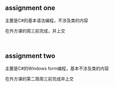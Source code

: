 ## assignment one

主要是C#的基本语法编程，不涉及类的内容

在外方课的周三前完成，并上交

&nbsp;

## assignment two

主要是C#的Windows form编程，基本不涉及类的内容

在外方课的第二周周三前完成并上交